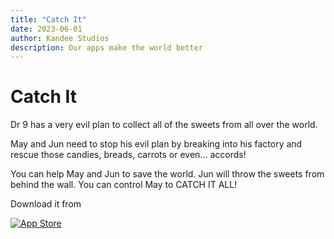 ```yaml
---
title: "Catch It"
date: 2023-06-01
author: Kandee Studios
description: Our apps make the world better
---
```


# Catch It

Dr 9 has a very evil plan to collect all of the sweets from all over the world.

May and Jun need to stop his evil plan by breaking into his factory and rescue those candies, breads, carrots or even... accords!

You can help May and Jun to save the world. Jun will throw the sweets from behind the wall. You can control May to CATCH IT ALL!

Download it from

[![App Store](https://img.shields.io/badge/App_Store-0D96F6?style=for-the-badge&logo=app-store&logoColor=white)](https://apps.apple.com/us/app/catch-it/id6449766093)
